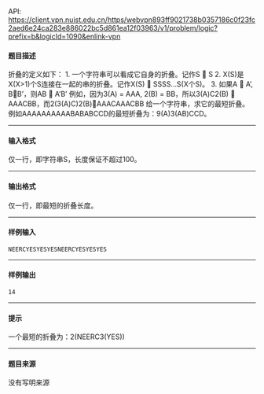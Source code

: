 API: https://client.vpn.nuist.edu.cn/https/webvpn893ff9021738b0357186c0f23fc2aed6e24ca283e886022bc5d861ea12f03963/v1/problem/logic?prefix=b&logicId=1090&enlink-vpn

#### 题目描述

折叠的定义如下： 1. 一个字符串可以看成它自身的折叠。记作S  S 2. X(S)是X(X>1)个S连接在一起的串的折叠。记作X(S)  SSSS…S(X个S)。 3. 如果A  A’, BB’，则AB  A’B’ 例如，因为3(A) = AAA, 2(B) = BB，所以3(A)C2(B)  AAACBB，而2(3(A)C)2(B)AAACAAACBB 给一个字符串，求它的最短折叠。例如AAAAAAAAAABABABCCD的最短折叠为：9(A)3(AB)CCD。

---

#### 输入格式

仅一行，即字符串S，长度保证不超过100。

---

#### 输出格式

仅一行，即最短的折叠长度。

---

#### 样例输入
```
NEERCYESYESYESNEERCYESYESYES
```

---

#### 样例输出
```
14
```

---

#### 提示

一个最短的折叠为：2(NEERC3(YES))

---

#### 题目来源

没有写明来源